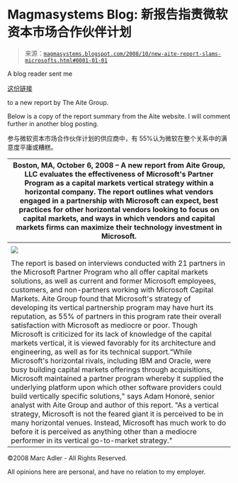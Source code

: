 <!--yml

category: 未分类

date: 2024-05-18 04:58:24

-->

# Magmasystems Blog: 新报告指责微软资本市场合作伙伴计划

> 来源：[`magmasystems.blogspot.com/2008/10/new-aite-report-slams-microsofts.html#0001-01-01`](http://magmasystems.blogspot.com/2008/10/new-aite-report-slams-microsofts.html#0001-01-01)

A blog reader sent me

[这份链接](http://www.aitegroup.com/reports/200810061.php)

to a new report by The Aite Group.

Below is a copy of the report summary from the Aite website. I will comment further in another blog posting.

参与微软资本市场合作伙伴计划的供应商中，有 55%认为微软在整个关系中的满意度平庸或糟糕。

| **Boston, MA, October 6, 2008** – A new report from Aite Group, LLC evaluates the effectiveness of Microsoft's Partner Program as a capital markets vertical strategy within a horizontal company. The report outlines what vendors engaged in a partnership with Microsoft can expect, best practices for other horizontal vendors looking to focus on capital markets, and ways in which vendors and capital markets firms can maximize their technology investment in Microsoft. |
| --- |
|   |
| ![](img/147a2b1278d6481d6a3dd61eba816d76.png) |
|   |
| The report is based on interviews conducted with 21 partners in the Microsoft Partner Program who all offer capital markets solutions, as well as current and former Microsoft employees, customers, and non-partners working with Microsoft Capital Markets. Aite Group found that Microsoft's strategy of developing its vertical partnership program may have hurt its reputation, as 55% of partners in this program rate their overall satisfaction with Microsoft as mediocre or poor. Though Microsoft is criticized for its lack of knowledge of the capital markets vertical, it is viewed favorably for its architecture and engineering, as well as for its technical support."While Microsoft's horizontal rivals, including IBM and Oracle, were busy building capital markets offerings through acquisitions, Microsoft maintained a partner program whereby it supplied the underlying platform upon which other software providers could build vertically specific solutions," says Adam Honoré, senior analyst with Aite Group and author of this report. "As a vertical strategy, Microsoft is not the feared giant it is perceived to be in many horizontal venues. Instead, Microsoft has much work to do before it is perceived as anything other than a mediocre performer in its vertical go-to-market strategy." |

©2008 Marc Adler - All Rights Reserved.

All opinions here are personal, and have no relation to my employer.
